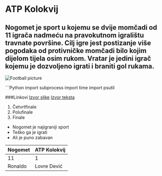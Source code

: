 # ATP Kolokvij
## Nogomet je sport u kojemu se dvije momčadi od 11 igrača nadmeću na pravokutnom igralištu travnate površine. Cilj igre jest postizanje više pogodaka od protivničke momčadi bilo kojim dijelom tijela osim rukom. Vratar je jedini igrač kojemu je dozvoljeno igrati i braniti gol rukama.
![Football picture](https://images.pexels.com/photos/274422/pexels-photo-274422.jpeg?auto=compress&cs=tinysrgb&w=600)


´´´Python
import subprocess
import time
import psutil



###Linkovi
[Izvor slike](https://images.pexels.com/photos/274422/pexels-photo-274422.jpeg?auto=compress&cs=tinysrgb&w=600)
[Izvor teksta](https://hr.wikipedia.org/wiki/Nogomet)



1. Četvrtfinale
2. Polufinale
3. Finale




- Nogomet je najigraniji sport
- Teško ga je igrati
- Ali je puno zabavan




| Nogomet     | ATP Kolokvij |
|-------------|--------------|
| 11          |      1       |
| Ronaldo     |  Lovre Dević |
